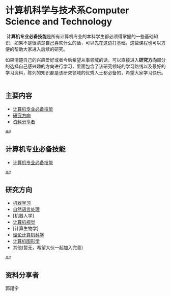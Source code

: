 # 计算机科学与技术系Computer Science and Technology
  **计算机专业必备技能**是所有计算机专业的本科学生都必须得掌握的一些基础知识，如果不是很清楚自己喜欢什么的话，可以先在这边打基础，这些课程也可以方便的帮助大家进入后续的研究。
  
  如果清楚自己的兴趣爱好或者今后希望从事领域的话，可以直接进入**研究方向**部分的选择自己感兴趣的方向进行学习，里面包含了该研究领域的学习路线以及最好的学习资料，陈列的知识都是该研究领域的优秀人士都必备的，希望大家学习快乐。
  
## 主要内容
- [计算机专业必备技能](#cs_must)
- [研究方向](#all_rearch_areas) 
- [资料分享者](#Contributors)

##<h2 id="cs_must">计算机专业必备技能</h2> 

- [计算机专业必备技能](https://github.com/JustFollowUs/CS_MUST)

##<h2 id="all_rearch_areas">研究方向</h2> 

- [机器学习](https://github.com/JustFollowUs/Machine-Learning)
- [自然语言处理](https://github.com/JustFollowUs/Natural-Language-Processing)
- [机器人学]
- [计算机视觉](https://github.com/JustFollowUs/Computer-Vision)
- [计算生物学]
- [理论计算机科学](https://github.com/JustFollowUs/Theoretical-Computer-Science)
- [计算机图形学](https://github.com/JustFollowUs/Computer-Graphics)
- 其他(暂无，希望大伙一起加入完善)


##<h2 id="Contributors">资料分享者</h2> 
郭翔宇
